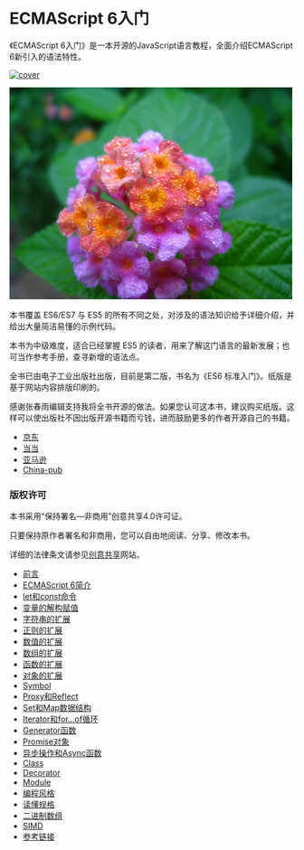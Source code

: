 # ECMAScript 6入门

《ECMAScript 6入门》是一本开源的JavaScript语言教程，全面介绍ECMAScript 6新引入的语法特性。

[![cover](/images/cover_thumbnail.jpg)](../images/cover-2nd.jpg)

[![flower](images/IMG_8807.jpg)](images/cover-2nd.jpg)

本书覆盖 ES6/ES7 与 ES5 的所有不同之处，对涉及的语法知识给予详细介绍，并给出大量简洁易懂的示例代码。

本书为中级难度，适合已经掌握 ES5 的读者，用来了解这门语言的最新发展；也可当作参考手册，查寻新增的语法点。

全书已由电子工业出版社出版，目前是第二版，书名为《ES6 标准入门》。纸版是基于网站内容排版印刷的。

感谢张春雨编辑支持我将全书开源的做法。如果您认可这本书，建议购买纸版。这样可以使出版社不因出版开源书籍而亏钱，进而鼓励更多的作者开源自己的书籍。

- [京东](http://item.jd.com/11849235.html)
- [当当](http://product.dangdang.com/23840431.html)
- [亚马逊](http://www.amazon.cn/ES6-%E6%A0%87%E5%87%86%E5%85%A5%E9%97%A8-%E9%98%AE%E4%B8%80%E5%B3%B0/dp/B01A18WWAG/)
- [China-pub](http://product.china-pub.com/4904712)

### 版权许可

本书采用“保持署名—非商用”创意共享4.0许可证。

只要保持原作者署名和非商用，您可以自由地阅读、分享、修改本书。

详细的法律条文请参见[创意共享](http://creativecommons.org/licenses/by-nc/4.0/)网站。
- [前言](?file=README.md)
- [ECMAScript 6简介](?file=docs/intro.md)
- [let和const命令](?file=/docs/let.md)
- [变量的解构赋值](?file=docs/destructuring.md)
- [字符串的扩展](?file=docs/string.md)
- [正则的扩展](?file=docs/regex.md)
- [数值的扩展](?file=docs/number.md)
- [数组的扩展](?file=docs/array.md)
- [函数的扩展](?file=docs/function.md)
- [对象的扩展](?file=docs/object.md)
- [Symbol](?file=docs/symbol.md)
- [Proxy和Reflect](?file=docs/proxy.md)
- [Set和Map数据结构](?file=docs/set-map.md)
- [Iterator和for...of循环](?file=docs/iterator.md)
- [Generator函数](?file=docs/generator.md)
- [Promise对象](?file=docs/promise.md)
- [异步操作和Async函数](?file=docs/async.md)
- [Class](?file=docs/class.md)
- [Decorator](?file=docs/decorator.md)
- [Module](?file=docs/module.md)
- [编程风格](?file=docs/style.md)
- [读懂规格](?file=docs/spec.md)
- [二进制数组](?file=docs/arraybuffer.md)
- [SIMD](?file=docs/simd.md)
- [参考链接](?file=docs/reference.md)